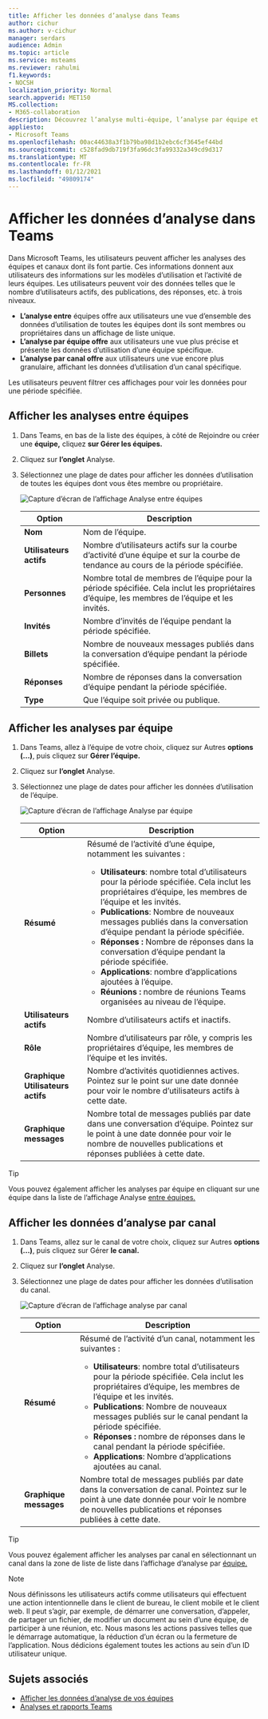 ```yaml
---
title: Afficher les données d’analyse dans Teams
author: cichur
ms.author: v-cichur
manager: serdars
audience: Admin
ms.topic: article
ms.service: msteams
ms.reviewer: rahulmi
f1.keywords:
- NOCSH
localization_priority: Normal
search.appverid: MET150
MS.collection:
- M365-collaboration
description: Découvrez l’analyse multi-équipe, l’analyse par équipe et l’analyse par canal dans Teams, qui permet aux utilisateurs de voir les données d’utilisation des équipes ou canaux dont ils font partie.
appliesto:
- Microsoft Teams
ms.openlocfilehash: 00ac44638a3f1b79ba98d1b2ebc6cf3645ef44bd
ms.sourcegitcommit: c528fad9db719f3fa96dc3fa99332a349cd9d317
ms.translationtype: MT
ms.contentlocale: fr-FR
ms.lasthandoff: 01/12/2021
ms.locfileid: "49809174"
---
```

# <a name="view-analytics-in-teams"></a>Afficher les données d’analyse dans Teams

Dans Microsoft Teams, les utilisateurs peuvent afficher les analyses des équipes et canaux dont ils font partie. Ces informations donnent aux utilisateurs des informations sur les modèles d’utilisation et l’activité de leurs équipes. Les utilisateurs peuvent voir des données telles que le nombre d’utilisateurs actifs, des publications, des réponses, etc. à trois niveaux.

- **L’analyse entre** équipes offre aux utilisateurs une vue d’ensemble des données d’utilisation de toutes les équipes dont ils sont membres ou propriétaires dans un affichage de liste unique.
- **L’analyse par équipe offre** aux utilisateurs une vue plus précise et présente les données d’utilisation d’une équipe spécifique.
- **L’analyse par canal offre** aux utilisateurs une vue encore plus granulaire, affichant les données d’utilisation d’un canal spécifique.

Les utilisateurs peuvent filtrer ces affichages pour voir les données pour une période spécifiée.

## <a name="view-cross-team-analytics"></a>Afficher les analyses entre équipes

1. Dans Teams, en bas de la liste des équipes, à côté de Rejoindre ou créer une **équipe,** cliquez **sur Gérer les équipes.**
2. Cliquez sur **l’onglet** Analyse.
3. Sélectionnez une plage de dates pour afficher les données d’utilisation de toutes les équipes dont vous êtes membre ou propriétaire.

    ![Capture d’écran de l’affichage Analyse entre équipes](../media/view-analytics-cross-team.png)

    |Option |Description  |
    |--------|-------------|
    |**Nom**   |Nom de l’équipe. |
    |**Utilisateurs actifs**   |Nombre d’utilisateurs actifs sur la courbe d’activité d’une équipe et sur la courbe de tendance au cours de la période spécifiée.
    |**Personnes**   |Nombre total de membres de l’équipe pour la période spécifiée. Cela inclut les propriétaires d’équipe, les membres de l’équipe et les invités.|
    |**Invités**   |Nombre d’invités de l’équipe pendant la période spécifiée. |
    |**Billets**   |Nombre de nouveaux messages publiés dans la conversation d’équipe pendant la période spécifiée. |
    |**Réponses**   |Nombre de réponses dans la conversation d’équipe pendant la période spécifiée. |
    |**Type**   |Que l’équipe soit privée ou publique.|

## <a name="view-per-team-analytics"></a>Afficher les analyses par équipe

1. Dans Teams, allez à l’équipe de votre choix, cliquez sur Autres **options (...)**, puis cliquez sur **Gérer l’équipe.**
2. Cliquez sur **l’onglet** Analyse.
4. Sélectionnez une plage de dates pour afficher les données d’utilisation de l’équipe.  

    ![Capture d’écran de l’affichage Analyse par équipe](../media/view-analytics-per-team.png)

    |Option |Description  |
    |--------|-------------|
    |**Résumé**   |Résumé de l’activité d’une équipe, notamment les suivantes :<ul><li>**Utilisateurs**: nombre total d’utilisateurs pour la période spécifiée. Cela inclut les propriétaires d’équipe, les membres de l’équipe et les invités.</li> <li>**Publications**: Nombre de nouveaux messages publiés dans la conversation d’équipe pendant la période spécifiée.</li><li>**Réponses :** Nombre de réponses dans la conversation d’équipe pendant la période spécifiée.</li> <li>**Applications**: nombre d’applications ajoutées à l’équipe.</li><li>**Réunions :** nombre de réunions Teams organisées au niveau de l’équipe.</li> </ul> |
    |**Utilisateurs actifs**   |Nombre d’utilisateurs actifs et inactifs.|
    |**Rôle**   |Nombre d’utilisateurs par rôle, y compris les propriétaires d’équipe, les membres de l’équipe et les invités.|
    |**Graphique Utilisateurs actifs**  |Nombre d’activités quotidiennes actives. Pointez sur le point sur une date donnée pour voir le nombre d’utilisateurs actifs à cette date.|
    |**Graphique messages**  |Nombre total de messages publiés par date dans une conversation d’équipe. Pointez sur le point à une date donnée pour voir le nombre de nouvelles publications et réponses publiées à cette date.|

> [!TIP]
> Vous pouvez également afficher les analyses par équipe en cliquant sur une équipe dans la liste de l’affichage Analyse [entre équipes.](#view-cross-team-analytics)

## <a name="view-per-channel-analytics"></a>Afficher les données d’analyse par canal

1. Dans Teams, allez sur le canal de votre choix, cliquez sur Autres **options (...)**, puis cliquez sur Gérer **le canal.**
2. Cliquez sur **l’onglet** Analyse.
3. Sélectionnez une plage de dates pour afficher les données d’utilisation du canal.  

    ![Capture d’écran de l’affichage analyse par canal](../media/view-analytics-per-channel.png)

    |Option |Description  |
    |--------|-------------|
    |**Résumé**   |Résumé de l’activité d’un canal, notamment les suivantes :<ul><li>**Utilisateurs**: nombre total d’utilisateurs pour la période spécifiée. Cela inclut les propriétaires d’équipe, les membres de l’équipe et les invités.</li> <li>**Publications**: Nombre de nouveaux messages publiés sur le canal pendant la période spécifiée.</li><li>**Réponses :** nombre de réponses dans le canal pendant la période spécifiée.</li> <li>**Applications**: Nombre d’applications ajoutées au canal.</li> </ul> |
    |**Graphique messages**  |Nombre total de messages publiés par date dans la conversation de canal. Pointez sur le point à une date donnée pour voir le nombre de nouvelles publications et réponses publiées à cette date.|

> [!TIP]
> Vous pouvez également afficher les analyses par canal en sélectionnant un canal dans la zone de liste de liste dans l’affichage d’analyse par [équipe.](#view-per-team-analytics)
    
> [!NOTE]
> Nous définissons les utilisateurs actifs comme utilisateurs qui effectuent une action intentionnelle dans le client de bureau, le client mobile et le client web. Il peut s’agir, par exemple, de démarrer une conversation, d’appeler, de partager un fichier, de modifier un document au sein d’une équipe, de participer à une réunion, etc. Nous masons les actions passives telles que le démarrage automatique, la réduction d’un écran ou la fermeture de l’application. Nous dédicions également toutes les actions au sein d’un ID utilisateur unique.

## <a name="related-topics"></a>Sujets associés

- [Afficher les données d’analyse de vos équipes](https://support.office.com/article/view-analytics-for-your-teams-5b8ad4b1-af34-4217-aff4-cd11a820b56b)
- [Analyses et rapports Teams](teams-reporting-reference.md)